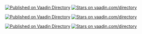 [![Published on Vaadin  Directory](https://img.shields.io/badge/Vaadin%20Directory-Numberfield%20Vaadin%208-00b4f0.svg)](https://vaadin.com/directory/component/numberfield-vaadin-8)
[![Stars on vaadin.com/directory](https://img.shields.io/vaadin-directory/star/numberfield-vaadin-8.svg)](https://vaadin.com/directory/component/numberfield-vaadin-8)
  
[![Published on Vaadin  Directory](https://img.shields.io/badge/Vaadin%20Directory-Numberfield%20Vaadin%207%20Compatibility-00b4f0.svg)](https://vaadin.com/directory/component/numberfield-vaadin-7-compatibility)
[![Stars on vaadin.com/directory](https://img.shields.io/vaadin-directory/star/numberfield-vaadin-7-compatibility.svg)](https://vaadin.com/directory/component/numberfield-vaadin-7-compatibility)
  
[![Published on Vaadin  Directory](https://img.shields.io/badge/Vaadin%20Directory-Numberfield%20Vaadin%207-00b4f0.svg)](https://vaadin.com/directory/component/numberfield-vaadin-7)
[![Stars on vaadin.com/directory](https://img.shields.io/vaadin-directory/star/numberfield-vaadin-8.svg)](https://vaadin.com/directory/component/numberfield-vaadin-7)
